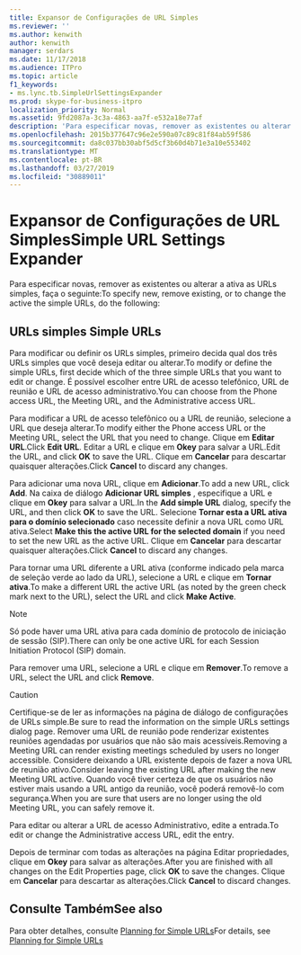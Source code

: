```yaml
---
title: Expansor de Configurações de URL Simples
ms.reviewer: ''
ms.author: kenwith
author: kenwith
manager: serdars
ms.date: 11/17/2018
ms.audience: ITPro
ms.topic: article
f1_keywords:
- ms.lync.tb.SimpleUrlSettingsExpander
ms.prod: skype-for-business-itpro
localization_priority: Normal
ms.assetid: 9fd2087a-3c3a-4863-aa7f-e532a18e77af
description: 'Para especificar novas, remover as existentes ou alterar a ativa as URLs simples, faça o seguinte:'
ms.openlocfilehash: 2015b377647c96e2e590a07c89c81f84ab59f586
ms.sourcegitcommit: da8c037bb30abf5d5cf3b60d4b71e3a10e553402
ms.translationtype: MT
ms.contentlocale: pt-BR
ms.lasthandoff: 03/27/2019
ms.locfileid: "30889011"
---
```

# <a name="simple-url-settings-expander"></a><span data-ttu-id="9d24a-103">Expansor de Configurações de URL Simples</span><span class="sxs-lookup"><span data-stu-id="9d24a-103">Simple URL Settings Expander</span></span>

<span data-ttu-id="9d24a-104">Para especificar novas, remover as existentes ou alterar a ativa as URLs simples, faça o seguinte:</span><span class="sxs-lookup"><span data-stu-id="9d24a-104">To specify new, remove existing, or to change the active the simple URLs, do the following:</span></span>

## <a name="simple-urls"></a><span data-ttu-id="9d24a-105">URLs simples </span><span class="sxs-lookup"><span data-stu-id="9d24a-105">Simple URLs</span></span>

<span data-ttu-id="9d24a-106">Para modificar ou definir os URLs simples, primeiro decida qual dos três URLs simples que você deseja editar ou alterar.</span><span class="sxs-lookup"><span data-stu-id="9d24a-106">To modify or define the simple URLs, first decide which of the three simple URLs that you want to edit or change.</span></span> <span data-ttu-id="9d24a-107">É possível escolher entre URL de acesso telefônico, URL de reunião e URL de acesso administrativo.</span><span class="sxs-lookup"><span data-stu-id="9d24a-107">You can choose from the Phone access URL, the Meeting URL, and the Administrative access URL.</span></span>

<span data-ttu-id="9d24a-108">Para modificar a URL de acesso telefônico ou a URL de reunião, selecione a URL que deseja alterar.</span><span class="sxs-lookup"><span data-stu-id="9d24a-108">To modify either the Phone access URL or the Meeting URL, select the URL that you need to change.</span></span> <span data-ttu-id="9d24a-109">Clique em  **Editar URL**.</span><span class="sxs-lookup"><span data-stu-id="9d24a-109">Click **Edit URL**.</span></span> <span data-ttu-id="9d24a-110">Editar a URL e clique em **Okey** para salvar a URL.</span><span class="sxs-lookup"><span data-stu-id="9d24a-110">Edit the URL, and click **OK** to save the URL.</span></span> <span data-ttu-id="9d24a-111">Clique em **Cancelar** para descartar quaisquer alterações.</span><span class="sxs-lookup"><span data-stu-id="9d24a-111">Click **Cancel** to discard any changes.</span></span>

<span data-ttu-id="9d24a-112">Para adicionar uma nova URL, clique em **Adicionar**.</span><span class="sxs-lookup"><span data-stu-id="9d24a-112">To add a new URL, click **Add**.</span></span> <span data-ttu-id="9d24a-113">Na caixa de diálogo **Adicionar URL simples** , especifique a URL e clique em **Okey** para salvar a URL.</span><span class="sxs-lookup"><span data-stu-id="9d24a-113">In the **Add simple URL** dialog, specify the URL, and then click **OK** to save the URL.</span></span> <span data-ttu-id="9d24a-114">Selecione **Tornar esta a URL ativa para o domínio selecionado** caso necessite definir a nova URL como URL ativa.</span><span class="sxs-lookup"><span data-stu-id="9d24a-114">Select **Make this the active URL for the selected domain** if you need to set the new URL as the active URL.</span></span> <span data-ttu-id="9d24a-115">Clique em **Cancelar** para descartar quaisquer alterações.</span><span class="sxs-lookup"><span data-stu-id="9d24a-115">Click **Cancel** to discard any changes.</span></span>

<span data-ttu-id="9d24a-116">Para tornar uma URL diferente a URL ativa (conforme indicado pela marca de seleção verde ao lado da URL), selecione a URL e clique em **Tornar ativa**.</span><span class="sxs-lookup"><span data-stu-id="9d24a-116">To make a different URL the active URL (as noted by the green check mark next to the URL), select the URL and click **Make Active**.</span></span>

> [!NOTE]
> <span data-ttu-id="9d24a-117">Só pode haver uma URL ativa para cada domínio de protocolo de iniciação de sessão (SIP).</span><span class="sxs-lookup"><span data-stu-id="9d24a-117">There can only be one active URL for each Session Initiation Protocol (SIP) domain.</span></span>

<span data-ttu-id="9d24a-118">Para remover uma URL, selecione a URL e clique em **Remover**.</span><span class="sxs-lookup"><span data-stu-id="9d24a-118">To remove a URL, select the URL and click **Remove**.</span></span>

> [!CAUTION]
> <span data-ttu-id="9d24a-119">Certifique-se de ler as informações na página de diálogo de configurações de URLs simple.</span><span class="sxs-lookup"><span data-stu-id="9d24a-119">Be sure to read the information on the simple URLs settings dialog page.</span></span> <span data-ttu-id="9d24a-120">Remover uma URL de reunião pode renderizar existentes reuniões agendadas por usuários que não são mais acessíveis.</span><span class="sxs-lookup"><span data-stu-id="9d24a-120">Removing a Meeting URL can render existing meetings scheduled by users no longer accessible.</span></span> <span data-ttu-id="9d24a-121">Considere deixando a URL existente depois de fazer a nova URL de reunião ativo.</span><span class="sxs-lookup"><span data-stu-id="9d24a-121">Consider leaving the existing URL after making the new Meeting URL active.</span></span> <span data-ttu-id="9d24a-122">Quando você tiver certeza de que os usuários não estiver mais usando a URL antigo da reunião, você poderá removê-lo com segurança.</span><span class="sxs-lookup"><span data-stu-id="9d24a-122">When you are sure that users are no longer using the old Meeting URL, you can safely remove it.</span></span>

<span data-ttu-id="9d24a-123">Para editar ou alterar a URL de acesso Administrativo, edite a entrada.</span><span class="sxs-lookup"><span data-stu-id="9d24a-123">To edit or change the Administrative access URL, edit the entry.</span></span>

<span data-ttu-id="9d24a-124">Depois de terminar com todas as alterações na página Editar propriedades, clique em **Okey** para salvar as alterações.</span><span class="sxs-lookup"><span data-stu-id="9d24a-124">After you are finished with all changes on the Edit Properties page, click **OK** to save the changes.</span></span> <span data-ttu-id="9d24a-125">Clique em **Cancelar** para descartar as alterações.</span><span class="sxs-lookup"><span data-stu-id="9d24a-125">Click **Cancel** to discard changes.</span></span>

## <a name="see-also"></a><span data-ttu-id="9d24a-126">Consulte Também</span><span class="sxs-lookup"><span data-stu-id="9d24a-126">See also</span></span>

<span data-ttu-id="9d24a-127">Para obter detalhes, consulte [Planning for Simple URLs](https://technet.microsoft.com/library/20e4f4b6-b7ff-4297-b00d-d1211ee800ac.aspx)</span><span class="sxs-lookup"><span data-stu-id="9d24a-127">For details, see [Planning for Simple URLs](https://technet.microsoft.com/library/20e4f4b6-b7ff-4297-b00d-d1211ee800ac.aspx)</span></span>


